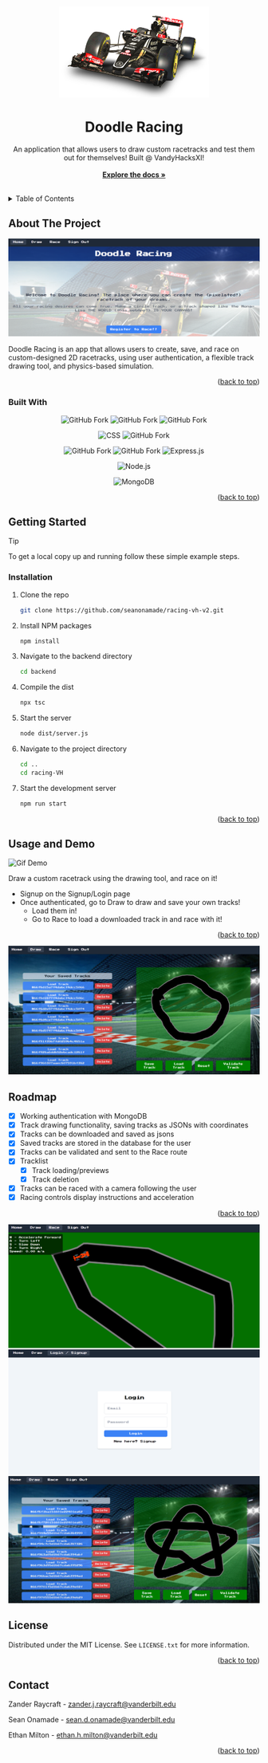 <!-- Improved compatibility of back to top link: See: https://github.com/othneildrew/Best-README-Template/pull/73 -->
<a name="readme-top"></a>
<!--
*** Thanks for checking out the Best-README-Template. If you have a suggestion
*** that would make this better, please fork the repo and create a pull request
*** or simply open an issue with the tag "enhancement".
*** Don't forget to give the project a star!
*** Thanks again! Now go create something AMAZING! :D
-->

<!-- PROJECT SHIELDS -->
<!--
*** I'm using markdown "reference style" links for readability.
*** Reference links are enclosed in brackets [ ] instead of parentheses ( ).
*** See the bottom of this document for the declaration of the reference variables
*** for contributors-url, forks-url, etc. This is an optional, concise syntax you may use.
*** https://www.markdownguide.org/basic-syntax/#reference-style-links
-->

<!--
[![Contributors][contributors-shield]][contributors-url]
[![Forks][forks-shield]][forks-url]
[![Stargazers][stars-shield]][stars-url]
[![Issues][issues-shield]][issues-url]
[![MIT License][license-shield]][license-url]
[![LinkedIn][linkedin-shield]][linkedin-url]
-->

<!-- PROJECT LOGO -->
<div align="center">
    <img src="https://github.com/seanonamade/racing-vh-v2/blob/main/vh_racing/public/f1car.png" width="300">
</div>
<h1 align="center">Doodle Racing</h1>

  <p align="center">
    An application that allows users to draw custom racetracks and test them out for themselves! Built @ VandyHacksXI!
    <br />
    <br />
    <a href="https://github.com/SeanOnamade/repo_name"><strong>Explore the docs »</strong></a>
    <br />
    <br />
  </p>
</div>

<!-- TABLE OF CONTENTS -->
<details>
  <summary>Table of Contents</summary>
  <ol>
    <li>
      <a href="#about-the-project">About The Project</a>
      <ul>
        <li><a href="#built-with">Built With</a></li>
      </ul>
    </li>
    <li>
      <a href="#getting-started">Getting Started</a>
      <ul>
        <li><a href="#installation">Installation</a></li>
      </ul>
    </li>
    <li><a href="#usage-and-demo">Usage and Demo</a></li>
    <li><a href="#roadmap">Roadmap</a></li>
<!--     <li><a href="#contributing">Contributing</a></li> -->
    <li><a href="#license">License</a></li>
    <li><a href="#contact">Contact</a></li>
  </ol>
</details>

<!-- ABOUT THE PROJECT -->
## About The Project

![Screenshot](https://github.com/seanonamade/racing-vh-v2/blob/main/Screenshot1.png)

Doodle Racing is an app that allows users to create, save, and race on custom-designed 2D racetracks, using user authentication, a flexible track drawing tool, and physics-based simulation.

<p align="right">(<a href="#readme-top">back to top</a>)</p>


### Built With

<div align="center">
  
![GitHub Fork](https://img.shields.io/badge/Code-Html5-orange?logo=html5&logoColor=orange)
![GitHub Fork](https://img.shields.io/badge/Code-JavaScript-yellow?logo=javascript&logoColor=yellow)
![GitHub Fork](https://img.shields.io/badge/Code-TypeScript-lightblue?logo=typescript&logoColor=lightblue)

![CSS](https://img.shields.io/badge/Style-CSS-1572B6?logo=css3&logoColor=white)
![GitHub Fork](https://img.shields.io/badge/Style-Tailwind-06B6D4?logo=tailwindcss&logoColor=white)

![GitHub Fork](https://img.shields.io/badge/Framework-React.js-teal?logo=react&logoColor=lightblue)
![GitHub Fork](https://img.shields.io/badge/Framework-Flask-red?logo=flask&logoColor=red)
![Express.js](https://img.shields.io/badge/Framework-Express.js-6A5ACD?logo=express&logoColor=white)

![Node.js](https://img.shields.io/badge/Backend-Node.js-339933?logo=nodedotjs&logoColor=white)

![MongoDB](https://img.shields.io/badge/Database-MongoDB-brightgreen?logo=mongodb&logoColor=white)
</div>


<p align="right">(<a href="#readme-top">back to top</a>)</p>

<!-- GETTING STARTED -->
## Getting Started

> [!TIP]
To get a local copy up and running follow these simple example steps.

### Installation

1. Clone the repo
   ```sh
   git clone https://github.com/seanonamade/racing-vh-v2.git
   ```
2. Install NPM packages
   ```sh
   npm install
   ```
3. Navigate to the backend directory
   ```sh
   cd backend
   ```
4. Compile the dist
   ```sh
   npx tsc
   ```
5. Start the server
   ```sh
   node dist/server.js
   ```
6. Navigate to the project directory
   ```sh
   cd ..
   cd racing-VH
   ```
7. Start the development server
   ```sh
   npm run start
   ```

<p align="right">(<a href="#readme-top">back to top</a>)</p>

<!-- USAGE EXAMPLES -->
## Usage and Demo

![Gif Demo](https://github.com/seanonamade/racing-vh-v2/blob/main/appdemo.gif)

Draw a custom racetrack using the drawing tool, and race on it!
- Signup on the Signup/Login page
- Once authenticated, go to Draw to draw and save your own tracks!
  - Load them in!
  - Go to Race to load a downloaded track in and race with it!

<p align="right">(<a href="#readme-top">back to top</a>)</p>

![Screenshot](https://github.com/seanonamade/racing-vh-v2/blob/main/Screenshot2.png)

<!-- ROADMAP -->
## Roadmap

- [X] Working authentication with MongoDB
- [X] Track drawing functionality, saving tracks as JSONs with coordinates
- [X] Tracks can be downloaded and saved as jsons
- [X] Saved tracks are stored in the database for the user
- [X] Tracks can be validated and sent to the Race route
- [X] Tracklist
    - [X] Track loading/previews
    - [X] Track deletion
- [X] Tracks can be raced with a camera following the user
- [X] Racing controls display instructions and acceleration

<p align="right">(<a href="#readme-top">back to top</a>)</p>

![Screenshot](https://github.com/seanonamade/racing-vh-v2/blob/main/Screenshot3.png)
![Screenshot](https://github.com/seanonamade/racing-vh-v2/blob/main/Screenshot4.png)
![Screenshot](https://github.com/seanonamade/racing-vh-v2/blob/main/Screenshot5.png)



<!-- CONTRIBUTING -->
<!-- ## Contributing

Contributions are what make the open source community such an amazing place to learn, inspire, and create. Any contributions you make are **greatly appreciated**.

If you have a suggestion that would make this better, please fork the repo and create a pull request. You can also simply open an issue with the tag "enhancement".
Don't forget to give the project a star! Thanks again!

1. Fork the Project
2. Create your Feature Branch (`git checkout -b feature/AmazingFeature`)
3. Commit your Changes (`git commit -m 'Add some AmazingFeature'`)
4. Push to the Branch (`git push origin feature/AmazingFeature`)
5. Open a Pull Request

<p align="right">(<a href="#readme-top">back to top</a>)</p>
-->

<!-- LICENSE -->
## License

Distributed under the MIT License. See `LICENSE.txt` for more information.

<p align="right">(<a href="#readme-top">back to top</a>)</p>

<!-- CONTACT -->
## Contact

Zander Raycraft - [zander.j.raycraft@vanderbilt.edu](zander.j.raycraft@vanderbilt.edu)

Sean Onamade - [sean.d.onamade@vanderbilt.edu](sean.d.onamade@vanderbilt.edu)

Ethan Milton - [ethan.h.milton@vanderbilt.edu](ethan.h.milton@vanderbilt.edu)
<br>

<p align="right">(<a href="#readme-top">back to top</a>)</p>

<!-- ACKNOWLEDGMENTS -->


<!-- MARKDOWN LINKS & IMAGES -->
<!-- https://www.markdownguide.org/basic-syntax/#reference-style-links -->
[contributors-shield]: https://img.shields.io/github/contributors/SeanOnamade/repo_name.svg?style=for-the-badge
[contributors-url]: https://github.com/SeanOnamade/repo_name/graphs/contributors
[forks-shield]: https://img.shields.io/github/forks/SeanOnamade/repo_name.svg?style=for-the-badge
[forks-url]: https://github.com/SeanOnamade/repo_name/network/members
[stars-shield]: https://img.shields.io/github/stars/SeanOnamade/repo_name.svg?style=for-the-badge
[stars-url]: https://github.com/SeanOnamade/repo_name/stargazers
[issues-shield]: https://img.shields.io/github/issues/SeanOnamade/repo_name.svg?style=for-the-badge
[issues-url]: https://github.com/SeanOnamade/repo_name/issues
[license-shield]: https://img.shields.io/github/license/SeanOnamade/repo_name.svg?style=for-the-badge
[license-url]: https://github.com/SeanOnamade/repo_name/blob/master/LICENSE.txt
[linkedin-shield]: https://img.shields.io/badge/-LinkedIn-black.svg?style=for-the-badge&logo=linkedin&colorB=555
[linkedin-url]: https://linkedin.com/in/seanonamade
[product-screenshot]: images/screenshot.png

[React.js]: https://img.shields.io/badge/React-20232A?style=for-the-badge&logo=react&logoColor=61DAFB
[React-url]: https://reactjs.org/
[Bootstrap.com]: https://img.shields.io/badge/Bootstrap-563D7C?style=for-the-badge&logo=bootstrap&logoColor=white
[Bootstrap-url]: https://getbootstrap.com
[JQuery.com]: https://img.shields.io/badge/jQuery-0769AD?style=for-the-badge&logo=jquery&logoColor=white
[JQuery-url]: https://jquery.com 
[HTML-shield]: https://img.shields.io/badge/HTML5-E34F26?style=for-the-badge&logo=html5&logoColor=white
[HTML-url]: https://www.w3schools.com/html/
[CSS-shield]: https://img.shields.io/badge/CSS3-1572B6?style=for-the-badge&logo=css3&logoColor=white
[CSS-url]: https://www.w3schools.com/css/
[JavaScript-shield]: https://img.shields.io/badge/JavaScript-323330?style=for-the-badge&logo=javascript&logoColor=F7DF1E
[JavaScript-url]: https://www.w3schools.com/js/
